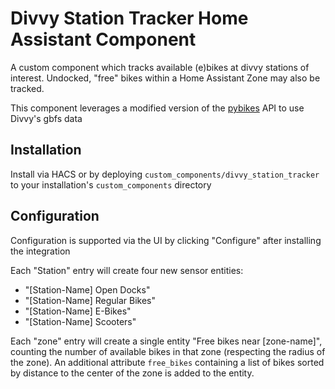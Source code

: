 # Divvy Station Tracker Home Assistant Component

A custom component which tracks available (e)bikes at divvy stations of interest.
Undocked, "free" bikes within a Home Assistant Zone may also be tracked.

This component leverages a modified version of the [pybikes](https://github.com/eskerda/pybikes) API to use Divvy's gbfs data

## Installation
Install via HACS or by deploying `custom_components/divvy_station_tracker` to your installation's `custom_components` directory

## Configuration
Configuration is supported via the UI by clicking "Configure" after installing the integration

Each "Station" entry will create four new sensor entities:

* "[Station-Name] Open Docks"
* "[Station-Name] Regular Bikes"
* "[Station-Name] E-Bikes"
* "[Station-Name] Scooters"

Each "zone" entry will create a single entity "Free bikes near [zone-name]", counting the number of available bikes in that zone (respecting the radius of the zone).  An additional attribute `free_bikes` containing a list of bikes sorted by distance to the center of the zone is added to the entity.